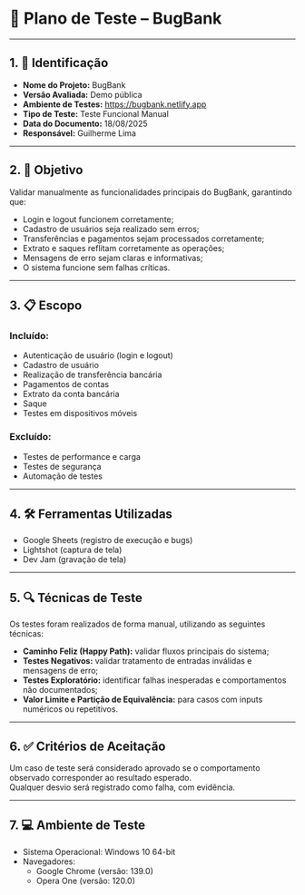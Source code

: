 # 🧪 Plano de Teste – BugBank

---

## 1. 📝 Identificação

- **Nome do Projeto:** BugBank  
- **Versão Avaliada:** Demo pública  
- **Ambiente de Testes:** https://bugbank.netlify.app  
- **Tipo de Teste:** Teste Funcional Manual  
- **Data do Documento:** 18/08/2025  
- **Responsável:** Guilherme Lima  

---

## 2. 🎯 Objetivo

Validar manualmente as funcionalidades principais do BugBank, garantindo que:  
- Login e logout funcionem corretamente;  
- Cadastro de usuários seja realizado sem erros;  
- Transferências e pagamentos sejam processados corretamente;  
- Extrato e saques reflitam corretamente as operações;  
- Mensagens de erro sejam claras e informativas;  
- O sistema funcione sem falhas críticas.  

---

## 3. 📋 Escopo

### Incluído:
- Autenticação de usuário (login e logout)  
- Cadastro de usuário  
- Realização de transferência bancária  
- Pagamentos de contas  
- Extrato da conta bancária  
- Saque
- Testes em dispositivos móveis  

### Excluído:
- Testes de performance e carga  
- Testes de segurança  
- Automação de testes  

---

## 4. 🛠️ Ferramentas Utilizadas

- Google Sheets (registro de execução e bugs)  
- Lightshot (captura de tela)  
- Dev Jam (gravação de tela)  

---

## 5. 🔍 Técnicas de Teste

Os testes foram realizados de forma manual, utilizando as seguintes técnicas:  

- **Caminho Feliz (Happy Path):** validar fluxos principais do sistema;  
- **Testes Negativos:** validar tratamento de entradas inválidas e mensagens de erro;  
- **Testes Exploratório:** identificar falhas inesperadas e comportamentos não documentados;  
- **Valor Limite e Partição de Equivalência:** para casos com inputs numéricos ou repetitivos.  

---

## 6. ✅ Critérios de Aceitação

Um caso de teste será considerado aprovado se o comportamento observado corresponder ao resultado esperado.  
Qualquer desvio será registrado como falha, com evidência.  

---

## 7. 💻 Ambiente de Teste

- Sistema Operacional: Windows 10 64-bit  
- Navegadores:  
  - Google Chrome (versão: 139.0)  
  - Opera One (versão: 120.0)  
